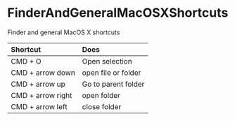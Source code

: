 # FinderAndGeneralMacOSXShortcuts
Finder and general MacOS X shortcuts




| Shortcut        | Does          |
| :------------- | :------------- |
| CMD + O       | Open selection |
| CMD + arrow down      | open file or folder |
| CMD + arrow up      | Go to parent folder |
| CMD + arrow right      | open folder |
| CMD + arrow left      | close folder |
